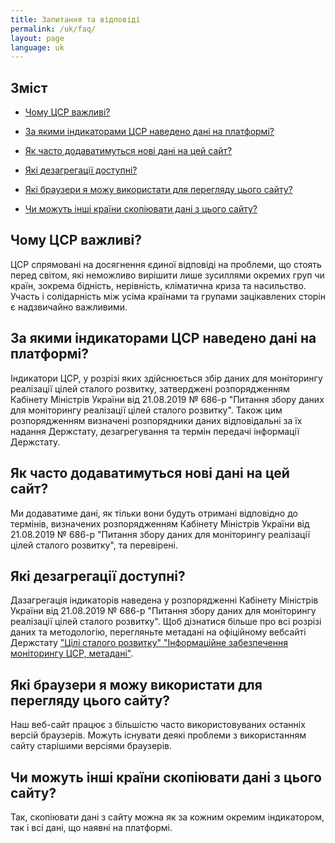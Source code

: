 ```yaml
---
title: Запитання та відповіді
permalink: /uk/faq/
layout: page
language: uk
---
```


## Зміст

- [Чому ЦСР важливі?](#чому-цср-важливі)

- [За якими індикаторами ЦСР наведено дані на платформі?](#за-якими-індикаторами-цср-наведено-дані-на-платформі)

- [Як часто додаватимуться нові дані на цей сайт?](#як-часто-додаватимуться-нові-дані-на-цей-сайт)

- [Які дезагрегації доступні?](#які-дезагрегації-доступні)

- [Які браузери я можу використати для перегляду цього сайту?](#які-браузери-я-можу-використати-для-перегляду-цього-сайту)

- [Чи можуть інші країни скопіювати дані з цього сайту?](#чи-можуть-інші-країни-скопіювати-дані-з-цього-сайту)

## Чому ЦСР важливі?

ЦСР спрямовані на досягнення єдиної відповіді на проблеми, що стоять перед світом, які неможливо вирішити лише зусиллями окремих груп чи країн, зокрема бідність, нерівність, кліматична криза та насильство. Участь і солідарність між усіма країнами та групами зацікавлених сторін є надзвичайно важливими.

## За якими індикаторами ЦСР наведено дані на платформі?

Індикатори ЦСР, у розрізі яких здійснюється збір даних для моніторингу реалізації цілей сталого розвитку, затверджені розпорядженням Кабінету Міністрів України від 21.08.2019 № 686-р "Питання збору даних для моніторингу реалізації цілей сталого розвитку". Також цим розпорядженням визначені розпорядники даних відповідальні за їх надання Держстату, дезагрегування та термін передачі інформації Держстату.

## Як часто додаватимуться нові дані на цей сайт?

Ми додаватиме дані, як тільки вони будуть отримані відповідно до термінів, визначених розпорядженням Кабінету Міністрів України від 21.08.2019 № 686-р "Питання збору даних для моніторингу реалізації цілей сталого розвитку", та перевірені.

## Які дезагрегації доступні?

Дазагрегація індикаторів наведена у розпорядженні Кабінету Міністрів України від 21.08.2019 № 686-р "Питання збору даних для моніторингу реалізації цілей сталого розвитку". Щоб дізнатися більше про всі розрізі даних та методологію, перегляньте метадані на офіційному вебсайті Держстату ["Цілі сталого розвитку" "Інформаційне забезпечення моніторингу ЦСР, метадані"](https://ukrstat.gov.ua/csr_prezent/2020/ukr/st_rozv/metadata/metadata.htm). 

## Які браузери я можу використати для перегляду цього сайту?

Наш веб-сайт працює з більшістю часто використовуваних останніх версій браузерів. Можуть існувати деякі проблеми з використанням сайту старішими версіями браузерів.

## Чи можуть інші країни скопіювати дані з цього сайту?

Так, скопіювати дані з сайту можна як за кожним окремим індикатором, так і всі дані, що наявні на платформі.  
